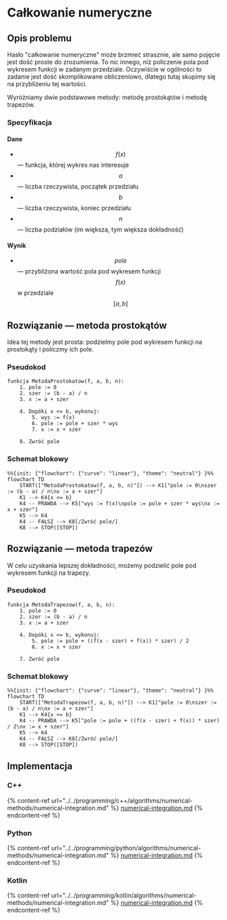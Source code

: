 # Całkowanie numeryczne

## Opis problemu

Hasło "całkowanie numeryczne" może brzmieć strasznie, ale samo pojęcie jest dość proste do zrozumienia. To nic innego, niż policzenie pola pod wykresem funkcji w zadanym przedziale. Oczywiście w ogólności to zadanie jest dość skomplikowane obliczeniowo, dlatego tutaj skupimy się na przybliżeniu tej wartości.

Wyróżniamy dwie podstawowe metody: metodę prostokątów i metodę trapezów.

### Specyfikacja

#### Dane

* $$f(x)$$ — funkcja, której wykres nas interesuje
* $$a$$ — liczba rzeczywista, początek przedziału
* $$b$$ — liczba rzeczywista, koniec przedziału
* $$n$$ — liczba podziałów (im większa, tym większa dokładność)

#### Wynik

* $$pole$$ — przybliżona wartość pola pod wykresem funkcji $$f(x)$$ w przedziale $$[a,b]$$

## Rozwiązanie — metoda prostokątów

Idea tej metody jest prosta: podzielmy pole pod wykresem funkcji na prostokąty i policzmy ich pole.

### Pseudokod

```
funkcja MetodaProstokatow(f, a, b, n):
    1. pole := 0
    2. szer := (b - a) / n
    3. x := a + szer
    
    4. Dopóki x <= b, wykonuj:
        5. wys := f(x)
        6. pole := pole + szer * wys
        7. x := x + szer
        
    8. Zwróć pole
```

### Schemat blokowy

```mermaid
%%{init: {"flowchart": {"curve": "linear"}, "theme": "neutral"} }%%
flowchart TD
	START(["MetodaProstokatow(f, a, b, n)"]) --> K1["pole := 0\nszer := (b - a) / n\nx := a + szer"]
	K1 --> K4{x <= b}
	K4 -- PRAWDA --> K5["wys := f(x)\npole := pole + szer * wys\nx := x + szer"]
	K5 --> K4
	K4 -- FAŁSZ --> K8[/Zwróć pole/]
	K8 --> STOP([STOP])
```

## Rozwiązanie — metoda trapezów

W celu uzyskania lepszej dokładności, możemy podzielić pole pod wykresem funkcji na trapezy.

### Pseudokod

```
funkcja MetodaTrapezow(f, a, b, n):
    1. pole := 0
    2. szer := (b - a) / n
    3. x := a + szer
    
    4. Dopóki x <= b, wykonuj:
        5. pole := pole + ((f(x - szer) + f(x)) * szer) / 2
        6. x := x + szer

    7. Zwróć pole
```

### Schemat blokowy

```mermaid
%%{init: {"flowchart": {"curve": "linear"}, "theme": "neutral"} }%%
flowchart TD
	START(["MetodaTrapezow(f, a, b, n)"]) --> K1["pole := 0\nszer := (b - a) / n\nx := a + szer"]
	K1 --> K4{x <= b}
	K4 -- PRAWDA --> K5["pole := pole + ((f(x - szer) + f(x)) * szer) / 2\nx := x + szer"]
	K5 --> K4
	K4 -- FAŁSZ --> K8[/Zwróć pole/]
	K8 --> STOP([STOP])
```

## Implementacja

### C++

{% content-ref url="../../programming/c++/algorithms/numerical-methods/numerical-integration.md" %}
[numerical-integration.md](../../programming/c++/algorithms/numerical-methods/numerical-integration.md)
{% endcontent-ref %}

### Python

{% content-ref url="../../programming/python/algorithms/numerical-methods/numerical-integration.md" %}
[numerical-integration.md](../../programming/python/algorithms/numerical-methods/numerical-integration.md)
{% endcontent-ref %}

### Kotlin

{% content-ref url="../../programming/kotlin/algorithms/numerical-methods/numerical-integration.md" %}
[numerical-integration.md](../../programming/kotlin/algorithms/numerical-methods/numerical-integration.md)
{% endcontent-ref %}